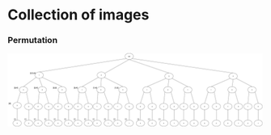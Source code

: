 # Collection of images

### Permutation
![Tree image for visual representation of all possible permuation of given character](https://github.com/thulasipavankumar/drawio/blob/master/permutation.png)
